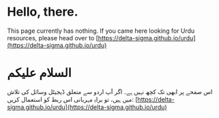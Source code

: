 # Hello, there.
This page currently has nothing. If you came here looking for Urdu resources, please head over to [https://delta-sigma.github.io/urdu](https://delta-sigma.github.io/urdu)


# السلام علیکم

اس صفحے پر ابھی تک کچھ نہیں ہے۔ اگر آپ اردو سے متعلق ڈیجیٹل وسائل کی تلاش میں ہیں، تو براہِ  مہربانی اس ربط کو استعمال کریں: [https://delta-sigma.github.io/urdu](https://delta-sigma.github.io/urdu)
